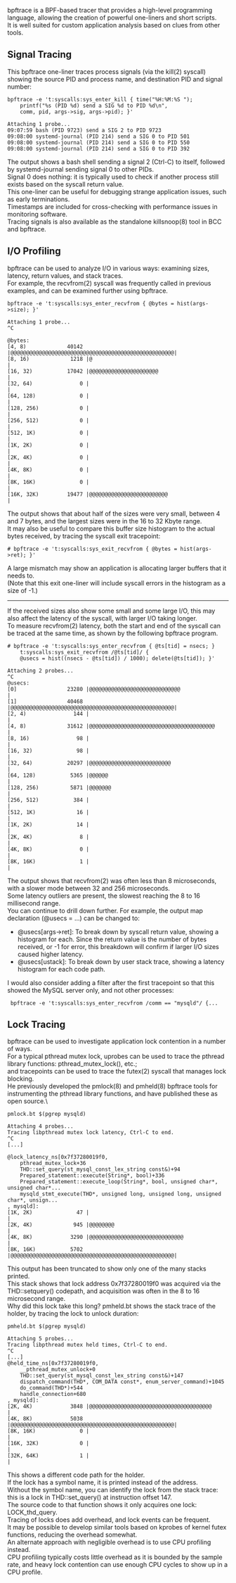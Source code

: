 bpftrace is a BPF-based tracer that provides a high-level programming language, allowing the creation of powerful one-liners and short scripts.\
It is well suited for custom application analysis based on clues from other tools.

## Signal Tracing

This bpftrace one-liner traces process signals (via the kill(2) syscall) showing the source PID and process name, and destination PID and signal number:

```shell
bpftrace -e 't:syscalls:sys_enter_kill { time("%H:%M:%S ");
    printf("%s (PID %d) send a SIG %d to PID %d\n",
    comm, pid, args->sig, args->pid); }'

Attaching 1 probe...
09:07:59 bash (PID 9723) send a SIG 2 to PID 9723
09:08:00 systemd-journal (PID 214) send a SIG 0 to PID 501
09:08:00 systemd-journal (PID 214) send a SIG 0 to PID 550
09:08:00 systemd-journal (PID 214) send a SIG 0 to PID 392
```

The output shows a bash shell sending a signal 2 (Ctrl-C) to itself, followed by systemd-journal sending signal 0 to other PIDs.\
Signal 0 does nothing: it is typically used to check if another process still exists based on the syscall return value.\
This one-liner can be useful for debugging strange application issues, such as early terminations.\
Timestamps are included for cross-checking with performance issues in monitoring software.\
Tracing signals is also available as the standalone killsnoop(8) tool in BCC and bpftrace.

## I/O Profiling

bpftrace can be used to analyze I/O in various ways: examining sizes, latency, return values, and stack traces.\
For example, the recvfrom(2) syscall was frequently called in previous examples, and can be examined further using bpftrace.

```shell
bpftrace -e 't:syscalls:sys_enter_recvfrom { @bytes = hist(args->size); }'

Attaching 1 probe...
^C

@bytes:
[4, 8)             40142 |@@@@@@@@@@@@@@@@@@@@@@@@@@@@@@@@@@@@@@@@@@@@@@@@@@@@|
[8, 16)             1218 |@                                                   |
[16, 32)           17042 |@@@@@@@@@@@@@@@@@@@@@@                              |
[32, 64)               0 |                                                    |
[64, 128)              0 |                                                    |
[128, 256)             0 |                                                    |
[256, 512)             0 |                                                    |
[512, 1K)              0 |                                                    |
[1K, 2K)               0 |                                                    |
[2K, 4K)               0 |                                                    |
[4K, 8K)               0 |                                                    |
[8K, 16K)              0 |                                                    |
[16K, 32K)         19477 |@@@@@@@@@@@@@@@@@@@@@@@@@                           |
```

The output shows that about half of the sizes were very small, between 4 and 7 bytes, and the largest sizes were in the 16 to 32 Kbyte range.\
It may also be useful to compare this buffer size histogram to the actual bytes received, by tracing the syscall exit tracepoint:

```shell
# bpftrace -e 't:syscalls:sys_exit_recvfrom { @bytes = hist(args->ret); }'
```

A large mismatch may show an application is allocating larger buffers that it needs to.\
(Note that this exit one-liner will include syscall errors in the histogram as a size of -1.)

______________________________________________________________________

If the received sizes also show some small and some large I/O, this may also affect the latency of the syscall, with larger I/O taking longer.\
To measure recvfrom(2) latency, both the start and end of the syscall can be traced at the same time, as shown by the following bpftrace program.

```shell
# bpftrace -e 't:syscalls:sys_enter_recvfrom { @ts[tid] = nsecs; }
    t:syscalls:sys_exit_recvfrom /@ts[tid]/ {
    @usecs = hist((nsecs - @ts[tid]) / 1000); delete(@ts[tid]); }'

Attaching 2 probes...
^C
@usecs:
[0]                23280 |@@@@@@@@@@@@@@@@@@@@@@@@@@@@@                       |
[1]                40468 |@@@@@@@@@@@@@@@@@@@@@@@@@@@@@@@@@@@@@@@@@@@@@@@@@@@@|
[2, 4)               144 |                                                    |
[4, 8)             31612 |@@@@@@@@@@@@@@@@@@@@@@@@@@@@@@@@@@@@@@@@            |
[8, 16)               98 |                                                    |
[16, 32)              98 |                                                    |
[32, 64)           20297 |@@@@@@@@@@@@@@@@@@@@@@@@@@                          |
[64, 128)           5365 |@@@@@@                                              |
[128, 256)          5871 |@@@@@@@                                             |
[256, 512)           384 |                                                    |
[512, 1K)             16 |                                                    |
[1K, 2K)              14 |                                                    |
[2K, 4K)               8 |                                                    |
[4K, 8K)               0 |                                                    |
[8K, 16K)              1 |                                                    |
```

The output shows that recvfrom(2) was often less than 8 microseconds, with a slower mode between 32 and 256 microseconds.\
Some latency outliers are present, the slowest reaching the 8 to 16 millisecond range.\
You can continue to drill down further. For example, the output map declaration (@usecs = ...) can be changed to:

- @usecs\[args->ret\]: To break down by syscall return value, showing a histogram for each. Since the return value is the number of bytes received, or -1 for error, this breakdown will confirm if larger I/O sizes caused higher latency.
- @usecs\[ustack\]: To break down by user stack trace, showing a latency histogram for each code path.

I would also consider adding a filter after the first tracepoint so that this showed the MySQL server only, and not other processes:

```shell
 bpftrace -e 't:syscalls:sys_enter_recvfrom /comm == "mysqld"/ {...
```

## Lock Tracing

bpftrace can be used to investigate application lock contention in a number of ways.\
For a typical pthread mutex lock, uprobes can be used to trace the pthread library functions: pthread_mutex_lock(), etc.;\
and tracepoints can be used to trace the futex(2) syscall that manages lock blocking.\
He previously developed the pmlock(8) and pmheld(8) bpftrace tools for instrumenting the pthread library functions, and have published these as open source.\\

```shell
pmlock.bt $(pgrep mysqld)

Attaching 4 probes...
Tracing libpthread mutex lock latency, Ctrl-C to end.
^C
[...]

@lock_latency_ns[0x7f37280019f0,
    pthread_mutex_lock+36
    THD::set_query(st_mysql_const_lex_string const&)+94
    Prepared_statement::execute(String*, bool)+336
    Prepared_statement::execute_loop(String*, bool, unsigned char*, unsigned char*...
    mysqld_stmt_execute(THD*, unsigned long, unsigned long, unsigned char*, unsign...
, mysqld]:
[1K, 2K)              47 |                                                    |
[2K, 4K)             945 |@@@@@@@@                                            |
[4K, 8K)            3290 |@@@@@@@@@@@@@@@@@@@@@@@@@@@@@@                      |
[8K, 16K)           5702 |@@@@@@@@@@@@@@@@@@@@@@@@@@@@@@@@@@@@@@@@@@@@@@@@@@@@|
```

This output has been truncated to show only one of the many stacks printed.\
This stack shows that lock address 0x7f37280019f0 was acquired via the THD::setquery() codepath, and acquisition was often in the 8 to 16 microsecond range.\
Why did this lock take this long? pmheld.bt shows the stack trace of the holder, by tracing the lock to unlock duration:

```shell
pmheld.bt $(pgrep mysqld)

Attaching 5 probes...
Tracing libpthread mutex held times, Ctrl-C to end.
^C
[...]
@held_time_ns[0x7f37280019f0,
    __pthread_mutex_unlock+0
    THD::set_query(st_mysql_const_lex_string const&)+147
    dispatch_command(THD*, COM_DATA const*, enum_server_command)+1045
    do_command(THD*)+544
    handle_connection+680
, mysqld]:
[2K, 4K)            3848 |@@@@@@@@@@@@@@@@@@@@@@@@@@@@@@@@@@@@@@@             |
[4K, 8K)            5038 |@@@@@@@@@@@@@@@@@@@@@@@@@@@@@@@@@@@@@@@@@@@@@@@@@@@@|
[8K, 16K)              0 |                                                    |
[16K, 32K)             0 |                                                    |
[32K, 64K)             1 |                                                    |
```

This shows a different code path for the holder.\
If the lock has a symbol name, it is printed instead of the address.\
Without the symbol name, you can identify the lock from the stack trace: this is a lock in THD::set_query() at instruction offset 147.\
The source code to that function shows it only acquires one lock: LOCK_thd_query.\
Tracing of locks does add overhead, and lock events can be frequent.\
It may be possible to develop similar tools based on kprobes of kernel futex functions, reducing the overhead somewhat.\
An alternate approach with negligible overhead is to use CPU profiling instead.\
CPU profiling typically costs little overhead as it is bounded by the sample rate, and heavy lock contention can use enough CPU cycles to show up in a CPU profile.
